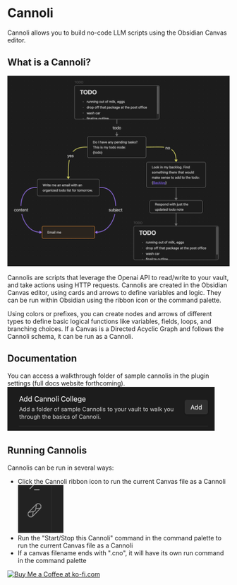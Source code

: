 # Cannoli

Cannoli allows you to build no-code LLM scripts using the Obsidian Canvas editor.

## What is a Cannoli?

![Example Cannoli](/assets/exampleCannoli.png)

Cannolis are scripts that leverage the Openai API to read/write to your vault, and take actions using HTTP requests. Cannolis are created in the Obsidian Canvas editor, using cards and arrows to define variables and logic. They can be run within Obsidian using the ribbon icon or the command palette.

Using colors or prefixes, you can create nodes and arrows of different types to define basic logical functions like variables, fields, loops, and branching choices. If a Canvas is a Directed Acyclic Graph and follows the Cannoli schema, it can be run as a Cannoli.

## Documentation

You can access a walkthrough folder of sample cannolis in the plugin settings (full docs website forthcoming).
![Cannoli College](/assets/cannoliCollege.png)

## Running Cannolis

Cannolis can be run in several ways:

-   Click the Cannoli ribbon icon to run the current Canvas file as a Cannoli
    ![Icon](/assets/icon.png)
-   Run the "Start/Stop this Cannoli" command in the command palette to run the current Canvas file as a Cannoli
-   If a canvas filename ends with ".cno", it will have its own run command in the command palette

<a href='https://ko-fi.com/Z8Z1OHPFX' target='_blank'><img height='36' style='border:0px;height:36px;' src='https://storage.ko-fi.com/cdn/kofi2.png?v=3' border='0' alt='Buy Me a Coffee at ko-fi.com' /></a>
